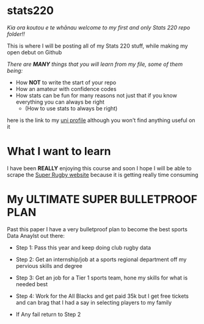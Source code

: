 # stats220

*Kia ora koutou e te whānau welcome to my first and only Stats 220 repo folder!!*

This is where I will be posting all of my Stats 220 stuff, while making my open debut on Github

*There are **MANY** things that you will learn from my file, some of them being:*

- How **NOT** to write the start of your repo 
- How an amateur with confidence codes 
- How stats can be fun for many reasons not just that if you know everything you can always be right
  - (How to use stats to always be right) 

here is the link to my [uni profile](https://profiles.auckland.ac.nz/jlaw652) although you won't find anything useful on it

# What I want to learn 
I have been **REALLY** enjoying this course and soon I hope I will be able to scrape the [Super Rugby website](https://super.rugby/superrugby/competition-stats/) because it is getting really time consuming

# **My ULTIMATE SUPER BULLETPROOF PLAN**
Past this paper I have a very bulletproof plan to become the best sports Data Anaylst out there:

- Step 1: Pass this year and keep doing club rugby data
- Step 2: Get an internship/job at a sports regional department off my pervious skills and degree
- Step 3: Get an job for a Tier 1 sports team, hone my skills for what is needed best
- Step 4: Work for the All Blacks and get paid 35k but I get free tickets and can brag that I had a say in selecting players to my family

- If Any fail return to Step 2

  












